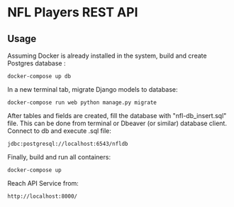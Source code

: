 # NFL Players REST API

## Usage
Assuming Docker is already installed in the system, build and create Postgres database :

```
docker-compose up db
```

In a new terminal tab, migrate Django models to database:

```
docker-compose run web python manage.py migrate
```

After tables and fields are created, fill the database with "nfl-db_insert.sql" file. This can be done from terminal or Dbeaver (or similar) database client. Connect to db and execute .sql file:
```
jdbc:postgresql://localhost:6543/nfldb
```

Finally, build and run all containers:

```
docker-compose up
```

Reach API Service from:

```
http://localhost:8000/
```